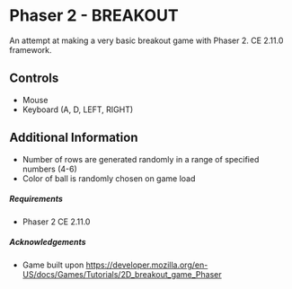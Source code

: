 # Phaser 2 - BREAKOUT
An attempt at making a very basic breakout game with Phaser 2. CE 2.11.0 framework.

## Controls
- Mouse
- Keyboard (A, D, LEFT, RIGHT)

## Additional Information
- Number of rows are generated randomly in a range of specified numbers (4-6)
- Color of ball is randomly chosen on game load

##### Requirements
- Phaser 2 CE 2.11.0

##### Acknowledgements
-  Game built upon https://developer.mozilla.org/en-US/docs/Games/Tutorials/2D_breakout_game_Phaser
